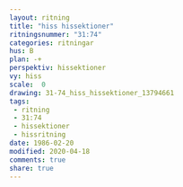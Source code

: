 ```yaml
---
layout: ritning
title: "hiss hissektioner"
ritningsnummer: "31:74"
categories: ritningar
hus: B
plan: -+
perspektiv: hissektioner
vy: hiss
scale:  0
drawing: 31-74_hiss_hissektioner_13794661
tags:
 - ritning
 - 31:74
 - hissektioner
 - hissritning
date: 1986-02-20
modified: 2020-04-18
comments: true
share: true
---
```


